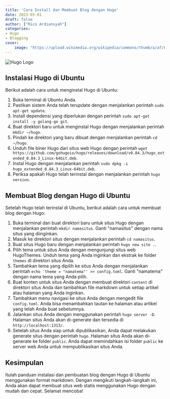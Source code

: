 ```yaml
---
title: 'Cara Install dan Membuat Blog dengan Hugo'
date: 2023-05-01
draft: false
author: ["Rico Ardiansyah"]
categories:
- Hugo
- Blogging
cover:
    image: "https://upload.wikimedia.org/wikipedia/commons/thumb/a/af/Logo_of_Hugo_the_static_website_generator.svg/640px-Logo_of_Hugo_the_static_website_generator.svg.png"
---
```

![Hugo Logo](https://upload.wikimedia.org/wikipedia/commons/thumb/a/af/Logo_of_Hugo_the_static_website_generator.svg/640px-Logo_of_Hugo_the_static_website_generator.svg.png)
## Instalasi Hugo di Ubuntu
Berikut adalah cara untuk menginstal Hugo di Ubuntu:

1. Buka terminal di Ubuntu Anda.
2. Pastikan sistem Anda telah terupdate dengan menjalankan perintah `sudo apt-get update`.
3. Install dependensi yang diperlukan dengan perintah `sudo apt-get install -y golang-go git`.
4. Buat direktori baru untuk menginstal Hugo dengan menjalankan perintah `mkdir ~/hugo`.
5. Pindah ke direktori yang baru dibuat dengan menjalankan perintah `cd ~/hugo`.
6. Unduh file biner Hugo dari situs web Hugo dengan perintah `wget https://github.com/gohugoio/hugo/releases/download/v0.84.3/hugo_extended_0.84.3_Linux-64bit.deb`.
7. Instal Hugo dengan menjalankan perintah `sudo dpkg -i hugo_extended_0.84.3_Linux-64bit.deb`.
8. Periksa apakah Hugo telah terinstal dengan menjalankan perintah `hugo version`.

## Membuat Blog dengan Hugo di Ubuntu
Setelah Hugo telah terinstal di Ubuntu, berikut adalah cara untuk membuat blog dengan Hugo:

1. Buka terminal dan buat direktori baru untuk situs Hugo dengan menjalankan perintah `mkdir namasitus`. Ganti "namasitus" dengan nama situs yang diinginkan.
2. Masuk ke direktori situs dengan menjalankan perintah `cd namasitus`.
3. Buat situs Hugo baru dengan menjalankan perintah `hugo new site .`.
4. Pilih tema untuk situs Anda dengan mengunjungi situs web HugoThemes. Unduh tema yang Anda inginkan dan ekstrak ke folder `themes` di direktori situs Anda.
5. Tambahkan tema yang dipilih ke situs Anda dengan menjalankan perintah `echo 'theme = "namatema"' >> config.toml`. Ganti "namatema" dengan nama tema yang Anda pilih.
6. Buat konten untuk situs Anda dengan membuat direktori `content` di direktori situs Anda dan tambahkan file markdown untuk setiap artikel atau halaman yang Anda inginkan.
7. Tambahkan menu navigasi ke situs Anda dengan mengedit file `config.toml`. Anda bisa menambahkan tautan ke halaman atau artikel yang telah Anda buat sebelumnya.
8. Jalankan situs Anda dengan menggunakan perintah `hugo server -D`. Halaman situs Anda akan di-generate dan tersedia di `http://localhost:1313/`.
9. Setelah situs Anda siap untuk dipublikasikan, Anda dapat melakukan generate situs dengan perintah `hugo`. Halaman situs Anda akan di-generate ke folder `public`. Anda dapat memindahkan isi folder `public` ke server web Anda untuk mempublikasikan situs Anda.

## Kesimpulan
Itulah panduan instalasi dan pembuatan blog dengan Hugo di Ubuntu menggunakan format markdown. Dengan mengikuti langkah-langkah ini, Anda akan dapat membuat situs web statis menggunakan Hugo dengan mudah dan cepat. Selamat mencoba!

